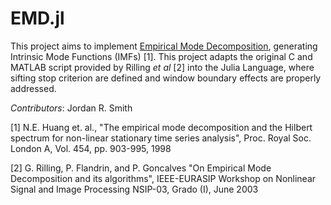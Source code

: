 # EMD.jl
This project aims to implement [Empirical Mode Decomposition](https://en.wikipedia.org/wiki/Hilbert-Huang_transform), generating Intrinsic Mode Functions (IMFs) [1]. This project adapts the original C and MATLAB script provided by Rilling _et al_ [2] into the Julia Language, where sifting stop criterion are defined and window boundary effects are properly addressed.

_Contributors_: Jordan R. Smith

[1] N.E. Huang et. al., "The empirical mode decomposition and the Hilbert spectrum for non-linear stationary time series analysis", Proc. Royal Soc. London A, Vol. 454, pp. 903-995, 1998

[2] G. Rilling, P. Flandrin, and P. Goncalves "On Empirical Mode Decomposition and its algorithms", IEEE-EURASIP Workshop on Nonlinear Signal and Image Processing NSIP-03, Grado (I), June 2003
